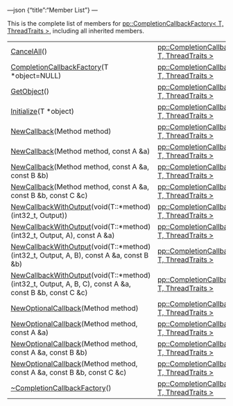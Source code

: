 —json {“title”:“Member List”} —

This is the complete list of members for <a href="/docs/native-client/pepper_beta/cpp/classpp_1_1_completion_callback_factory/" class="el">pp::CompletionCallbackFactory&lt; T, ThreadTraits &gt;</a>, including all inherited members.

<table><tbody><tr class="odd"><td><a href="/docs/native-client/pepper_beta/cpp/classpp_1_1_completion_callback_factory#ad43328a7d8c19233e3fa0b762f357088" class="el">CancelAll</a>()</td><td><a href="/docs/native-client/pepper_beta/cpp/classpp_1_1_completion_callback_factory/" class="el">pp::CompletionCallbackFactory&lt; T, ThreadTraits &gt;</a></td><td><code> [inline]</code></td></tr><tr class="even"><td><a href="/docs/native-client/pepper_beta/cpp/classpp_1_1_completion_callback_factory#ab870c8d37638facb949a86226c5138dc" class="el">CompletionCallbackFactory</a>(T *object=NULL)</td><td><a href="/docs/native-client/pepper_beta/cpp/classpp_1_1_completion_callback_factory/" class="el">pp::CompletionCallbackFactory&lt; T, ThreadTraits &gt;</a></td><td><code> [inline, explicit]</code></td></tr><tr class="odd"><td><a href="/docs/native-client/pepper_beta/cpp/classpp_1_1_completion_callback_factory#a5cd104c9185333647e1a752860ca0336" class="el">GetObject</a>()</td><td><a href="/docs/native-client/pepper_beta/cpp/classpp_1_1_completion_callback_factory/" class="el">pp::CompletionCallbackFactory&lt; T, ThreadTraits &gt;</a></td><td><code> [inline]</code></td></tr><tr class="even"><td><a href="/docs/native-client/pepper_beta/cpp/classpp_1_1_completion_callback_factory#a6289f165e3ce15a07061f8be411e186c" class="el">Initialize</a>(T *object)</td><td><a href="/docs/native-client/pepper_beta/cpp/classpp_1_1_completion_callback_factory/" class="el">pp::CompletionCallbackFactory&lt; T, ThreadTraits &gt;</a></td><td><code> [inline]</code></td></tr><tr class="odd"><td><a href="/docs/native-client/pepper_beta/cpp/classpp_1_1_completion_callback_factory#ab25d7ebdcdcd28f06ab767fdbbd4868f" class="el">NewCallback</a>(Method method)</td><td><a href="/docs/native-client/pepper_beta/cpp/classpp_1_1_completion_callback_factory/" class="el">pp::CompletionCallbackFactory&lt; T, ThreadTraits &gt;</a></td><td><code> [inline]</code></td></tr><tr class="even"><td><a href="/docs/native-client/pepper_beta/cpp/classpp_1_1_completion_callback_factory#aaa341cc4aa04c12dfe58a4452467b225" class="el">NewCallback</a>(Method method, const A &amp;a)</td><td><a href="/docs/native-client/pepper_beta/cpp/classpp_1_1_completion_callback_factory/" class="el">pp::CompletionCallbackFactory&lt; T, ThreadTraits &gt;</a></td><td><code> [inline]</code></td></tr><tr class="odd"><td><a href="/docs/native-client/pepper_beta/cpp/classpp_1_1_completion_callback_factory#a3d32cb2060a1da7ce73e8657c94f15fa" class="el">NewCallback</a>(Method method, const A &amp;a, const B &amp;b)</td><td><a href="/docs/native-client/pepper_beta/cpp/classpp_1_1_completion_callback_factory/" class="el">pp::CompletionCallbackFactory&lt; T, ThreadTraits &gt;</a></td><td><code> [inline]</code></td></tr><tr class="even"><td><a href="/docs/native-client/pepper_beta/cpp/classpp_1_1_completion_callback_factory#a4110e491c1358c951903ef1b0fecf58d" class="el">NewCallback</a>(Method method, const A &amp;a, const B &amp;b, const C &amp;c)</td><td><a href="/docs/native-client/pepper_beta/cpp/classpp_1_1_completion_callback_factory/" class="el">pp::CompletionCallbackFactory&lt; T, ThreadTraits &gt;</a></td><td><code> [inline]</code></td></tr><tr class="odd"><td><a href="/docs/native-client/pepper_beta/cpp/classpp_1_1_completion_callback_factory#a8c550ff8d18548ba962af29309880eeb" class="el">NewCallbackWithOutput</a>(void(T::*method)(int32_t, Output))</td><td><a href="/docs/native-client/pepper_beta/cpp/classpp_1_1_completion_callback_factory/" class="el">pp::CompletionCallbackFactory&lt; T, ThreadTraits &gt;</a></td><td><code> [inline]</code></td></tr><tr class="even"><td><a href="/docs/native-client/pepper_beta/cpp/classpp_1_1_completion_callback_factory#a85f3416759e1d7297025f5a0fb037fd9" class="el">NewCallbackWithOutput</a>(void(T::*method)(int32_t, Output, A), const A &amp;a)</td><td><a href="/docs/native-client/pepper_beta/cpp/classpp_1_1_completion_callback_factory/" class="el">pp::CompletionCallbackFactory&lt; T, ThreadTraits &gt;</a></td><td><code> [inline]</code></td></tr><tr class="odd"><td><a href="/docs/native-client/pepper_beta/cpp/classpp_1_1_completion_callback_factory#a5f1288cad38fa17aa1f07f5793908e24" class="el">NewCallbackWithOutput</a>(void(T::*method)(int32_t, Output, A, B), const A &amp;a, const B &amp;b)</td><td><a href="/docs/native-client/pepper_beta/cpp/classpp_1_1_completion_callback_factory/" class="el">pp::CompletionCallbackFactory&lt; T, ThreadTraits &gt;</a></td><td><code> [inline]</code></td></tr><tr class="even"><td><a href="/docs/native-client/pepper_beta/cpp/classpp_1_1_completion_callback_factory#a3653f981f4decf82d697e46a6d21519f" class="el">NewCallbackWithOutput</a>(void(T::*method)(int32_t, Output, A, B, C), const A &amp;a, const B &amp;b, const C &amp;c)</td><td><a href="/docs/native-client/pepper_beta/cpp/classpp_1_1_completion_callback_factory/" class="el">pp::CompletionCallbackFactory&lt; T, ThreadTraits &gt;</a></td><td><code> [inline]</code></td></tr><tr class="odd"><td><a href="/docs/native-client/pepper_beta/cpp/classpp_1_1_completion_callback_factory#adacce232874e0d5ab52ffa4bd8af9ef7" class="el">NewOptionalCallback</a>(Method method)</td><td><a href="/docs/native-client/pepper_beta/cpp/classpp_1_1_completion_callback_factory/" class="el">pp::CompletionCallbackFactory&lt; T, ThreadTraits &gt;</a></td><td><code> [inline]</code></td></tr><tr class="even"><td><a href="/docs/native-client/pepper_beta/cpp/classpp_1_1_completion_callback_factory#a221758746a8b10563148990cf63d085d" class="el">NewOptionalCallback</a>(Method method, const A &amp;a)</td><td><a href="/docs/native-client/pepper_beta/cpp/classpp_1_1_completion_callback_factory/" class="el">pp::CompletionCallbackFactory&lt; T, ThreadTraits &gt;</a></td><td><code> [inline]</code></td></tr><tr class="odd"><td><a href="/docs/native-client/pepper_beta/cpp/classpp_1_1_completion_callback_factory#abe32b7e60edc4699de46dc8640e90bcb" class="el">NewOptionalCallback</a>(Method method, const A &amp;a, const B &amp;b)</td><td><a href="/docs/native-client/pepper_beta/cpp/classpp_1_1_completion_callback_factory/" class="el">pp::CompletionCallbackFactory&lt; T, ThreadTraits &gt;</a></td><td><code> [inline]</code></td></tr><tr class="even"><td><a href="/docs/native-client/pepper_beta/cpp/classpp_1_1_completion_callback_factory#aaa7f305418d469d8be2ec801dd0bfeda" class="el">NewOptionalCallback</a>(Method method, const A &amp;a, const B &amp;b, const C &amp;c)</td><td><a href="/docs/native-client/pepper_beta/cpp/classpp_1_1_completion_callback_factory/" class="el">pp::CompletionCallbackFactory&lt; T, ThreadTraits &gt;</a></td><td><code> [inline]</code></td></tr><tr class="odd"><td><a href="/docs/native-client/pepper_beta/cpp/classpp_1_1_completion_callback_factory#a8341b9bfa1660d5f3f38d2530a0a9d42" class="el">~CompletionCallbackFactory</a>()</td><td><a href="/docs/native-client/pepper_beta/cpp/classpp_1_1_completion_callback_factory/" class="el">pp::CompletionCallbackFactory&lt; T, ThreadTraits &gt;</a></td><td><code> [inline]</code></td></tr></tbody></table>
